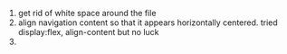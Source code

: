 1. get rid of white space around the file
2. align navigation content so that it appears horizontally centered.
    tried display:flex, align-content but no luck
3. 